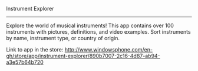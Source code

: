 Instrument Explorer
_________________________________________________________

Explore the world of musical instruments! This app contains over 100 instruments with pictures, definitions, and video examples. Sort instruments by name, instrument type, or country of origin.

Link to app in the store:
http://www.windowsphone.com/en-gh/store/app/instrument-explorer/890b7007-2c16-4d87-ab94-a3e57b64b720
